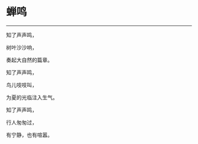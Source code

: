 <!--
 * @Author: caixin 1058360098@qq.com
 * @Date: 2024-05-19 14:15:50
 * @LastEditors: caixin 1058360098@qq.com
 * @LastEditTime: 2024-05-19 14:16:02
 * @FilePath: \docsify\docs\articles\poems\p61.md
 * @Description: 这是默认设置,请设置`customMade`, 打开koroFileHeader查看配置 进行设置: https://github.com/OBKoro1/koro1FileHeader/wiki/%E9%85%8D%E7%BD%AE
-->
# 蝉鸣
---

知了声声鸣，

树叶沙沙响，

奏起大自然的篇章。

知了声声鸣，

鸟儿吱吱叫，

为夏的光临注入生气。

知了声声鸣，

行人匆匆过，

有宁静，也有喧嚣。